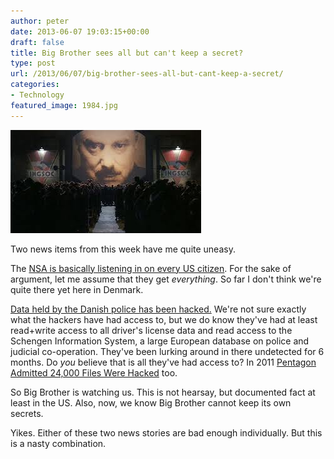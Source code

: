 ```yaml
---
author: peter
date: 2013-06-07 19:03:15+00:00
draft: false
title: Big Brother sees all but can't keep a secret?
type: post
url: /2013/06/07/big-brother-sees-all-but-cant-keep-a-secret/
categories:
- Technology
featured_image: 1984.jpg
---
```


![1984](1984.jpg)

Two news items from this week have me quite uneasy.

The [NSA is basically listening in on every US citizen](https://supporters.eff.org/civicrm/mailing/view?reset=1&id=427). For the sake of argument, let me assume that they get _everything_. So far I don't think we're quite there yet here in Denmark.

[Data held by the Danish police has been hacked.](http://news.yahoo.com/2-suspected-danish-police-data-hacking-123605876.html) We're not sure exactly what the hackers have had access to, but we do know they've had at least read+write access to all driver's license data and read access to the Schengen Information System, a large European database on police and judicial co-operation. They've been lurking around in there undetected for 6 months. Do _you_ believe that is all they've had access to? In 2011 [Pentagon Admitted 24,000 Files Were Hacked](http://www.businessinsider.com/pentagon-admits-24000-files-were-hacked-declares-cyberspace-a-theater-of-war-2011-7) too.

So Big Brother is watching us. This is not hearsay, but documented fact at least in the US. Also, now, we know Big Brother cannot keep its own secrets.

Yikes. Either of these two news stories are bad enough individually. But this is a nasty combination.
